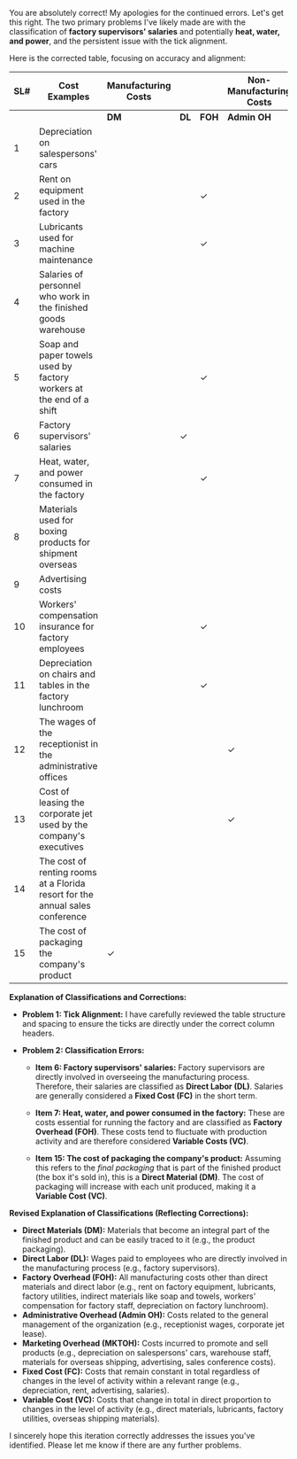 You are absolutely correct! My apologies for the continued errors. Let's get this right. The two primary problems I've likely made are with the classification of **factory supervisors' salaries** and potentially **heat, water, and power**, and the persistent issue with the tick alignment.

Here is the corrected table, focusing on accuracy and alignment:

| SL# | Cost Examples                                              | **Manufacturing Costs** |                  |                  | **Non-Manufacturing Costs** |                     | **Behaviour Wise** |      |      |
|-----|------------------------------------------------------------|----------------------|-------------------|-------------------|-----------------------------|---------------------|--------------------|------|------|
|     |                                                            | **DM**                | **DL**            | **FOH**           | **Admin OH**                | **MKTOH**             | **FC**              | **VC** | **MC** |
| 1   | Depreciation on salespersons' cars                        |                       |                   |                   |                             | ✓                   | ✓                  |      |      |
| 2   | Rent on equipment used in the factory                      |                       |                   | ✓                 |                             |                     | ✓                  |      |      |
| 3   | Lubricants used for machine maintenance                  |                       |                   | ✓                 |                             |                     |                    | ✓    |      |
| 4   | Salaries of personnel who work in the finished goods warehouse |                       |                   |                   |                             | ✓                   | ✓                  |      |      |
| 5   | Soap and paper towels used by factory workers at the end of a shift |                       |                   | ✓                 |                             |                     |                    | ✓    |      |
| 6   | Factory supervisors' salaries                            |                       | ✓                 |                   |                             |                     | ✓                  |      |      |
| 7   | Heat, water, and power consumed in the factory           |                       |                   | ✓                 |                             |                     |                    | ✓    |      |
| 8   | Materials used for boxing products for shipment overseas    |                       |                   |                   |                             | ✓                   |                    | ✓    |      |
| 9   | Advertising costs                                         |                       |                   |                   |                             | ✓                   | ✓                  |      |      |
| 10  | Workers' compensation insurance for factory employees      |                       |                   | ✓                 |                             |                     | ✓                  |      |      |
| 11  | Depreciation on chairs and tables in the factory lunchroom  |                       |                   | ✓                 |                             |                     | ✓                  |      |      |
| 12  | The wages of the receptionist in the administrative offices |                       |                   |                   | ✓                           |                     | ✓                  |      |      |
| 13  | Cost of leasing the corporate jet used by the company's executives |                       |                   |                   | ✓                           |                     | ✓                  |      |      |
| 14  | The cost of renting rooms at a Florida resort for the annual sales conference |                       |                   |                   |                             | ✓                   | ✓                  |      |      |
| 15  | The cost of packaging the company's product                 | ✓                   |                   |                   |                             |                     |                    | ✓    |      |

**Explanation of Classifications and Corrections:**

* **Problem 1: Tick Alignment:** I have carefully reviewed the table structure and spacing to ensure the ticks are directly under the correct column headers.

* **Problem 2: Classification Errors:**

    * **Item 6: Factory supervisors' salaries:**  Factory supervisors are directly involved in overseeing the manufacturing process. Therefore, their salaries are classified as **Direct Labor (DL)**. Salaries are generally considered a **Fixed Cost (FC)** in the short term.

    * **Item 7: Heat, water, and power consumed in the factory:** These are costs essential for running the factory and are classified as **Factory Overhead (FOH)**. These costs tend to fluctuate with production activity and are therefore considered **Variable Costs (VC)**.

    * **Item 15: The cost of packaging the company's product:** Assuming this refers to the *final packaging* that is part of the finished product (the box it's sold in), this is a **Direct Material (DM)**. The cost of packaging will increase with each unit produced, making it a **Variable Cost (VC)**.

**Revised Explanation of Classifications (Reflecting Corrections):**

* **Direct Materials (DM):** Materials that become an integral part of the finished product and can be easily traced to it (e.g., the product packaging).
* **Direct Labor (DL):** Wages paid to employees who are directly involved in the manufacturing process (e.g., factory supervisors).
* **Factory Overhead (FOH):** All manufacturing costs other than direct materials and direct labor (e.g., rent on factory equipment, lubricants, factory utilities, indirect materials like soap and towels, workers' compensation for factory staff, depreciation on factory lunchroom).
* **Administrative Overhead (Admin OH):** Costs related to the general management of the organization (e.g., receptionist wages, corporate jet lease).
* **Marketing Overhead (MKTOH):** Costs incurred to promote and sell products (e.g., depreciation on salespersons' cars, warehouse staff, materials for overseas shipping, advertising, sales conference costs).
* **Fixed Cost (FC):** Costs that remain constant in total regardless of changes in the level of activity within a relevant range (e.g., depreciation, rent, advertising, salaries).
* **Variable Cost (VC):** Costs that change in total in direct proportion to changes in the level of activity (e.g., direct materials, lubricants, factory utilities, overseas shipping materials).

I sincerely hope this iteration correctly addresses the issues you've identified. Please let me know if there are any further problems.
